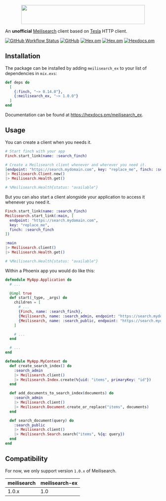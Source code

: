 <p align="center">
  <img width="400" height="62" src="https://raw.githubusercontent.com/nutshell-lab/meilisearch-ex/main/meilisearch-ex.png">
</p>

An **unofficial** [Meilisearch](https://www.meilisearch.com/) client based on [Tesla](https://github.com/elixir-tesla/tesla) HTTP client.

[![GitHub Workflow Status](https://img.shields.io/github/actions/workflow/status/nutshell-lab/meilisearch-ex/elixir.yml)](https://github.com/nutshell-lab/meilisearch-ex/actions/workflows/elixir.yml)
[![GitHub](https://img.shields.io/github/license/nutshell-lab/meilisearch-ex)](https://github.com/nutshell-lab/meilisearch-ex/blob/main/LICENCE)
[![Hex.pm](https://img.shields.io/hexpm/v/meilisearch_ex)](https://hex.pm/packages/meilisearch_ex)
[![Hex.pm](https://img.shields.io/hexpm/dw/meilisearch_ex)](https://hex.pm/packages/meilisearch_ex)
[![Hexdocs.pm](https://img.shields.io/badge/hexdocs-documentation-ff69b4)](https://hexdocs.pm/meilisearch_ex)

## Installation

The package can be installed by adding `meilisearch_ex` to your list of dependencies in `mix.exs`:

```elixir
def deps do
  [
    {:finch, "~> 0.14.0"},
    {:meilisearch_ex, "~> 1.0.0"}
  ]
end
```

Documentation can be found at <https://hexdocs.pm/meilisearch_ex>.

## Usage

You can create a client when you needs it.

```elixir
# Start finch with your app
Finch.start_link(name: :search_finch)

# Create a Meilisearch client whenever and wherever you need it.
[endpoint: "https://search.mydomain.com", key: "replace_me", finch: :search_finch]
|> Meilisearch.Client.new()
|> Meilisearch.Health.get()

# %Meilisearch.Health{status: "available"}
```

But you can also start a client alongside your application to access it whenever you need it.

```elixir
Finch.start_link(name: :search_finch)
Meilisearch.start_link(:main, [
  endpoint: "https://search.mydomain.com",
  key: "replace_me",
  finch: :search_finch
])

:main
|> Meilisearch.client()
|> Meilisearch.Health.get()

# %Meilisearch.Health{status: "available"}
```

Within a Phoenix app you would do like this:

```elixir
defmodule MyApp.Application do
  # ...

  @impl true
  def start(_type, _args) do
    children = [
      # ...
      {Finch, name: :search_finch},
      {Meilisearch, name: :search_admin, endpoint: "https://search.mydomain.com", key: "key_admin", finch: :search_finch},
      {Meilisearch, name: :search_public, endpoint: "https://search.mydomain.com", key: "key_public", finch: :search_finch}
    ]

    # ...
  end

  # ...
end

defmodule MyApp.MyContext do
  def create_search_index() do
    :search_admin
    |> Meilisearch.client()
    |> Meilisearch.Index.create(%{uid: "items", primaryKey: "id"})
  end

  def add_documents_to_search_index(documents) do
    :search_admin
    |> Meilisearch.client()
    |> Meilisearch.Document.create_or_replace("items", documents)
  end

  def search_document(query) do
    :search_public
    |> Meilisearch.client()
    |> Meilisearch.Search.search("items", %{q: query})
  end
end
```

## Compatibility

For now, we only support version `1.0.x` of Meilisearch.

|  meilisearch  | meilisearch-ex |
| ------------- | ------------- |
|     1.0.x     |      1.0      |

